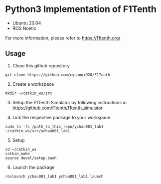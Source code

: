 # Python3 Implementation of F1Tenth

* Ubuntu 20.04
* ROS Noetic

For more information, please refer to https://f1tenth.org/

## Usage
1) Clone this github repository
```
git clone https://github.com/cyuanqi920/F1Tenth
```
2) Create a workspace
```
mkdir ~/catkin_ws/src
```
3) Setup the F1Tenth Simulator by following instructions in https://github.com/f1tenth/f1tenth_simulator

4) Link the respective package to your workspace
```
sudo ln -fs /path_to_this_repo/ychau001_lab1 ~/catkin_ws/src/ychau001_lab1
```
5) Setup
```
cd ~/catkin_ws
catkin_make
source devel/setup.bash
```

6) Launch the package
```
roslaunch ychau001_lab1 ychau001_lab1.launch
```

